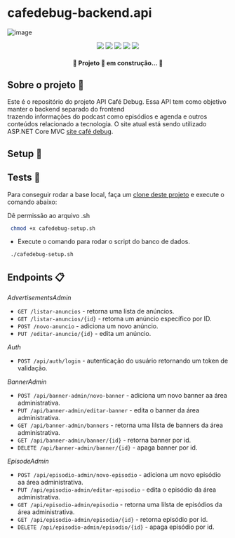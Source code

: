 # cafedebug-backend.api

![image](https://user-images.githubusercontent.com/11943572/234849730-c6b41618-6c13-4a87-9b5e-5b9d16ba4474.png)


<p align="center">
  <img src="https://img.shields.io/badge/Framework-dotnet-blue"/> 
  <img src="https://img.shields.io/badge/Framework%20version-dotnet%206-blue"/>
  <img src="https://img.shields.io/badge/Language-C%23-blue"/> 
  <img src="https://img.shields.io/badge/Status-development-green"/>  
   <img src=" https://img.shields.io/badge/Status-development-green"/>  
</p>

 <h4 align="center"> 
	🚧  Projeto 🚀 em construção...  🚧
 </h4>

 ## Sobre o projeto 📑
 
 Este é o repositório do projeto API Café Debug. Essa API tem como objetivo manter o backend separado do frontend<br/>
 trazendo informações do podcast como episódios e agenda e outros conteúdos relacionado a tecnologia. O site atual está
 sendo utilizado ASP.NET Core MVC [site café debug](wwww.cafedebug.com.br).


## Setup 🔧

## Tests 🧪
Para conseguir rodar a base local, faça um [clone deste projeto](https://github.com/JessicaNathany/debug-automation) e execute o comando abaixo:

Dê permissão ao arquivo .sh

```bash
 chmod +x cafedebug-setup.sh
```
- Execute o comando para rodar o script do banco de dados.

```bash
 ./cafedebug-setup.sh
```

## Endpoints :clipboard: <br/>

*AdvertisementsAdmin*
- `GET /listar-anuncios` - retorna uma lista de anúncios.
- `GET /listar-anuncios/{id}` - retorna um anúncio específico por ID.
- `POST /novo-anuncio` - adiciona um novo anúncio.
- `PUT /editar-anuncio/{id}` - edita um anúncio.

*Auth*
- `POST /api/auth/login` - autenticação do usuário retornando um token de validação.

*BannerAdmin*
- `POST /api/banner-admin/novo-banner` - adiciona um novo banner aa área administrativa.
- `PUT /api/banner-admin/editar-banner` -  edita o banner da área administrativa.
- `GET /api/banner-admin/banners`  - retorna uma lilsta de banners da área administrativa.
- `GET /api/banner-admin/banner/{id}`  - retorna banner por id.
- `DELETE /api/banner-admin/banner/{id}` - apaga banner por id.

*EpisodeAdmin*
- `POST /api/episodio-admin/novo-episodio` - adiciona um novo episódio aa área administrativa.
- `PUT /api/episodio-admin/editar-episodio` -  edita o episódio da área administrativa.
- `GET /api/episodio-admin/episodio`  - retorna uma lilsta de episódios da área administrativa.
- `GET /api/episodio-admin/episodio/{id}`  - retorna episódio por id.
- `DELETE /api/episodio-admin/episodio/{id}` - apaga episódio por id.






